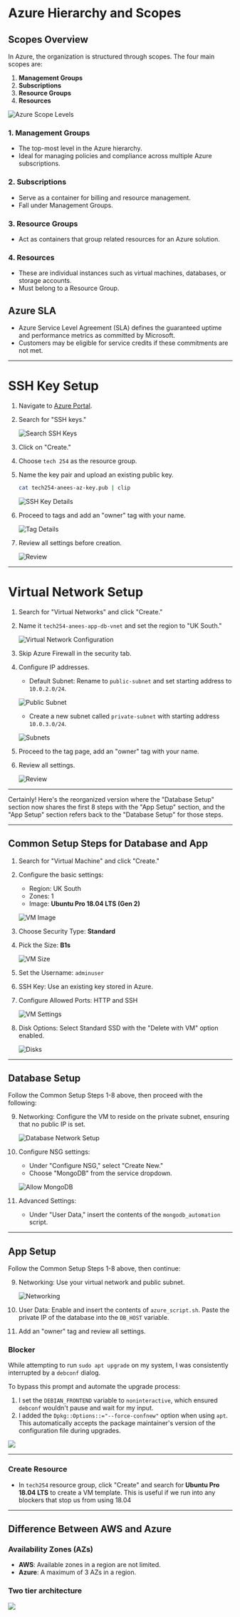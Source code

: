 
# Azure Hierarchy and Scopes

## Scopes Overview

In Azure, the organization is structured through scopes. The four main scopes are:

1. **Management Groups**
2. **Subscriptions**
3. **Resource Groups**
4. **Resources**

![Azure Scope Levels](images/scope-levels.png)

### 1. Management Groups

- The top-most level in the Azure hierarchy.
- Ideal for managing policies and compliance across multiple Azure subscriptions.

### 2. Subscriptions

- Serve as a container for billing and resource management.
- Fall under Management Groups.

### 3. Resource Groups

- Act as containers that group related resources for an Azure solution.

### 4. Resources

- These are individual instances such as virtual machines, databases, or storage accounts.
- Must belong to a Resource Group.

## Azure SLA

- Azure Service Level Agreement (SLA) defines the guaranteed uptime and performance metrics as committed by Microsoft.
- Customers may be eligible for service credits if these commitments are not met.

---

# SSH Key Setup

1. Navigate to [Azure Portal](https://portal.azure.com).
2. Search for "SSH keys."
  
   ![Search SSH Keys](images/search.PNG)

3. Click on "Create."
4. Choose `tech 254` as the resource group.
5. Name the key pair and upload an existing public key.

   ```bash
   cat tech254-anees-az-key.pub | clip
   ```
   
   ![SSH Key Details](images/ssh_key.PNG)

6. Proceed to tags and add an "owner" tag with your name.

   ![Tag Details](images/tag.PNG)

7. Review all settings before creation.

   ![Review](images/review.PNG)

---

# Virtual Network Setup

1. Search for "Virtual Networks" and click "Create."
2. Name it `tech254-anees-app-db-vnet` and set the region to "UK South."

   ![Virtual Network Configuration](images/vn_1.PNG)

3. Skip Azure Firewall in the security tab.
4. Configure IP addresses.

   - Default Subnet: Rename to `public-subnet` and set starting address to `10.0.2.0/24`.
  
   ![Public Subnet](images/public.PNG)

   - Create a new subnet called `private-subnet` with starting address `10.0.3.0/24`.
  
   ![Subnets](images/subnets.PNG)

5. Proceed to the tag page, add an "owner" tag with your name.
6. Review all settings.

   ![Review](images/review2.PNG)

---
Certainly! Here's the reorganized version where the "Database Setup" section now shares the first 8 steps with the "App Setup" section, and the "App Setup" section refers back to the "Database Setup" for those steps.

---

## Common Setup Steps for Database and App

1. Search for "Virtual Machine" and click "Create."
2. Configure the basic settings:

   - Region: UK South
   - Zones: 1
   - Image: **Ubuntu Pro 18.04 LTS (Gen 2)**
  
   ![VM Image](images/image.PNG)

3. Choose Security Type: **Standard**
4. Pick the Size: **B1s**

   ![VM Size](images/size.PNG)

5. Set the Username: `adminuser`
6. SSH Key: Use an existing key stored in Azure.
7. Configure Allowed Ports: HTTP and SSH
  
   ![VM Settings](images/vm_settings.PNG)

8. Disk Options: Select Standard SSD with the "Delete with VM" option enabled.

   ![Disks](images/disks.PNG)

---

## Database Setup

Follow the Common Setup Steps 1-8 above, then proceed with the following:

9. Networking: Configure the VM to reside on the private subnet, ensuring that no public IP is set.

   ![Database Network Setup](images/db_network_setup.PNG)

10. Configure NSG settings:

    - Under "Configure NSG," select "Create New."
    - Choose "MongoDB" from the service dropdown.
  
    ![Allow MongoDB](images/allow_mongodb.PNG)

11. Advanced Settings:
   
    - Under "User Data," insert the contents of the `mongodb_automation` script.

---

## App Setup

Follow the Common Setup Steps 1-8 above, then continue:

9. Networking: Use your virtual network and public subnet.

   ![Networking](images/networking.PNG)

10. User Data: Enable and insert the contents of `azure_script.sh`. Paste the private IP of the database into the `DB_HOST` variable.
11. Add an "owner" tag and review all settings.

### Blocker

While attempting to run `sudo apt upgrade` on my system, I was consistently interrupted by a `debconf` dialog. 

To bypass this prompt and automate the upgrade process:
1. I set the `DEBIAN_FRONTEND` variable to `noninteractive`, which ensured `debconf` wouldn't pause and wait for my input.
2. I added the `Dpkg::Options::="--force-confnew"` option when using `apt`. This automatically accepts the package maintainer's version of the configuration file during upgrades.

![](images/blocker.png)

---


### Create Resource

- In `tech254` resource group, click "Create" and search for **Ubuntu Pro 18.04 LTS** to create a VM template. This is useful if we run into any blockers that stop us from using 18.04

---

## Difference Between AWS and Azure

### Availability Zones (AZs)

- **AWS**: Available zones in a region are not limited.
- **Azure**: A maximum of 3 AZs in a region.

### Two tier architecture

![](images/diagram.PNG)